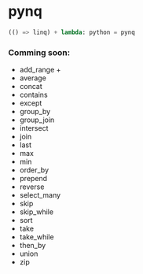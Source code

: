 # pynq

```python
(() => linq) + lambda: python = pynq

```

### Comming soon:
* add_range +
* average
* concat
* contains
* except
* group_by
* group_join
* intersect
* join
* last
* max
* min
* order_by
* prepend
* reverse
* select_many
* skip
* skip_while
* sort
* take
* take_while
* then_by
* union
* zip
